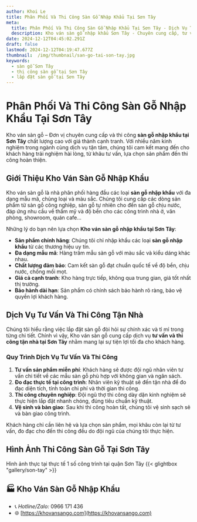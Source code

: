 ```yaml
---
author: Khoi Le
title: Phân Phối Và Thi Công Sàn Gỗ Nhập Khẩu Tại Sơn Tây
meta:
  title: Phân Phối Và Thi Công Sàn Gỗ Nhập Khẩu Tại Sơn Tây - Dịch Vụ Tận Nhà Uy Tín
  description: Kho ván sàn gỗ nhập khẩu Sơn Tây - Chuyên cung cấp, tư vấn và thi công sàn gỗ công nghiệp chất lượng cao. Dịch vụ tận nhà chuyên nghiệp, giá thành hợp lý.
date: 2024-12-12T04:45:02.291Z
draft: false
lastmod: 2024-12-12T04:19:47.677Z
thumbnail:  /img/thumbnail/san-go-tai-son-tay.jpg
keywords:
  - sàn gỗ Sơn Tây
  - thi công sàn gỗ tại Sơn Tây
  - lắp đặt sàn gỗ tại Sơn Tây
---
```


# Phân Phối Và Thi Công Sàn Gỗ Nhập Khẩu Tại Sơn Tây

Kho ván sàn gỗ – Đơn vị chuyên cung cấp và thi công **sàn gỗ nhập khẩu tại Sơn Tây** chất lượng cao với giá thành cạnh tranh. Với nhiều năm kinh nghiệm trong ngành cùng dịch vụ tận tâm, chúng tôi cam kết mang đến cho khách hàng trải nghiệm hài lòng, từ khâu tư vấn, lựa chọn sản phẩm đến thi công hoàn thiện.

## Giới Thiệu Kho Ván Sàn Gỗ Nhập Khẩu

Kho ván sàn gỗ là nhà phân phối hàng đầu các loại **sàn gỗ nhập khẩu** với đa dạng mẫu mã, chủng loại và màu sắc. Chúng tôi cung cấp các dòng sản phẩm từ sàn gỗ công nghiệp, sàn gỗ tự nhiên cho đến sàn gỗ chịu nước, đáp ứng nhu cầu về thẩm mỹ và độ bền cho các công trình nhà ở, văn phòng, showroom, quán cafe...

Những lý do bạn nên lựa chọn **Kho ván sàn gỗ nhập khẩu tại Sơn Tây**:

- **Sản phẩm chính hãng**: Chúng tôi chỉ nhập khẩu các loại **sàn gỗ nhập khẩu** từ các thương hiệu uy tín.
- **Đa dạng mẫu mã**: Hàng trăm mẫu sàn gỗ với màu sắc và kiểu dáng khác nhau.
- **Chất lượng đảm bảo**: Cam kết sàn gỗ đạt chuẩn quốc tế về độ bền, chịu nước, chống mối mọt.
- **Giá cả cạnh tranh**: Kho hàng trực tiếp, không qua trung gian, giá tốt nhất thị trường.
- **Bảo hành dài hạn**: Sản phẩm có chính sách bảo hành rõ ràng, bảo vệ quyền lợi khách hàng.

## Dịch Vụ Tư Vấn Và Thi Công Tận Nhà

Chúng tôi hiểu rằng việc lắp đặt sàn gỗ đòi hỏi sự chính xác và tỉ mỉ trong từng chi tiết. Chính vì vậy, Kho ván sàn gỗ cung cấp dịch vụ **tư vấn và thi công tận nhà tại Sơn Tây** nhằm mang lại sự tiện lợi tối đa cho khách hàng.

### Quy Trình Dịch Vụ Tư Vấn Và Thi Công

1. **Tư vấn sản phẩm miễn phí**: Khách hàng sẽ được đội ngũ nhân viên tư vấn chi tiết về các mẫu sàn gỗ phù hợp với không gian và ngân sách.
2. **Đo đạc thực tế tại công trình**: Nhân viên kỹ thuật sẽ đến tận nhà để đo đạc diện tích, tính toán chi phí và thời gian thi công.
3. **Thi công chuyên nghiệp**: Đội ngũ thợ thi công dày dặn kinh nghiệm sẽ thực hiện lắp đặt nhanh chóng, đúng tiêu chuẩn kỹ thuật.
4. **Vệ sinh và bàn giao**: Sau khi thi công hoàn tất, chúng tôi vệ sinh sạch sẽ và bàn giao công trình.

Khách hàng chỉ cần liên hệ và lựa chọn sản phẩm, mọi khâu còn lại từ tư vấn, đo đạc cho đến thi công đều do đội ngũ của chúng tôi thực hiện.

## Hình Ảnh Thi Công Sàn Gỗ Tại Sơn Tây

Hình ảnh thực tại thực tế 1 số công trình tại quận Sơn Tây
{{< glightbox "gallery/son-tay" >}}

## 🏭 Kho Ván Sàn Gỗ Nhập Khẩu

- 📞 *Hotline/Zalo:*  0966 171 436
- 🌐 [https://khovansango.com](https://khovansango.com)
